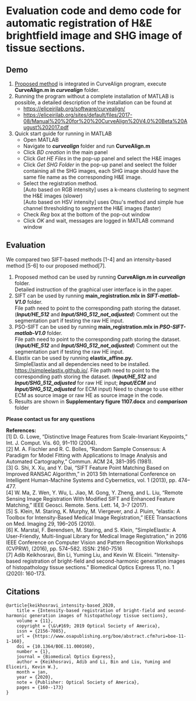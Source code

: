 # Evaluation code and demo code for automatic registration of H&E brightfield image and SHG image of tissue sections.

## Demo
1. [Proposed method](https://www.osapublishing.org/boe/abstract.cfm?uri=boe-11-1-160) is integrated in CurveAlign program, execute **CurveAlign.m in _curvealign_** folder.
2. Running the program without a complete installation of MATLAB is possible, a detailed description of the installation can be found at
   * https://eliceirilab.org/software/curvealign/
   * https://eliceirilab.org/sites/default/files/2017-08/Manual%20%20for%20%20CurveAlign%20V4.0%20Beta%20August%202017.pdf
3. Quick start guide for running in MATLAB
   * Open MATLAB
   * Navigate to **_curvealign_** folder and run **CurveAlign.m**   
   * Click _BD creation_ in the main panel     
   * Click _Get HE Files_ in the pop-up panel and select the H&E images    
   * Click _Get SHG Folder_ in the pop-up panel and seelect the folder containing all the SHG images, each SHG image should have the same file name as the corresponding H&E image.  
   * Select the registration method.  
      [Auto based on RGB intensity] uses a k-means clustering to segment the H&E images (slower)        
      [Auto based on HSV intensity] uses Otsu's method and simple hue channel thresholding to segment the H&E images (faster)        
   * Check _Reg_ box at the bottom of the pop-out window   
   * Click _OK_ and wait, messages are logged in MATLAB command window
   

## Evaluation
We compared two SIFT-based methods [1-4] and an intensity-based method [5-6] to our proposed method[7]. 
1. Proposed method can be used by running **CurveAlign.m in _curvealign_** folder.  
   Detailed instruction of the graphical user interface is in the paper.
2. SIFT can be used by running **main_registration.mlx in _SIFT-matlab-V1.0_** folder.  
   File path need to point to the corresponding path storing the dataset. (**_Input/HE_512_** and **_Input/SHG_512_not_adjusted_**)
   Comment out the segmentation part if testing the raw HE input.
3. PSO-SIFT can be used by running **main_registration.mlx in _PSO-SIFT-matlab-V1.0_** folder.  
   File path need to point to the corresponding path storing the dataset. (**_Input/HE_512_** and **_Input/SHG_512_not_adjusted_**)
   Comment out the segmentation part if testing the raw HE input.
4. Elastix can be used by running **elastix_affine.py.**  
   SimpleElastix and all dependencies need to be installed. https://simpleelastix.github.io/. 
   File path need to point to the corresponding path storing the dataset. (**_Input/HE_512_** and **_Input/SHG_512_adjusted_** for raw HE input;    **_Input/ECM_** and **_Input/SHG_512_adjusted_** for ECM input)
   Need to change to use either ECM as source image or raw HE as source image in the code.
5. Results are shown in **Supplementary figure 1107.docx** and **_comparison_** folder  

**Please contact us for any questions**

**References:**  
[1] D. G. Lowe, “Distinctive Image Features from Scale-Invariant Keypoints,” Int. J. Comput. Vis. 60, 91–110 (2004).  
[2] M. A. Fischler and R. C. Bolles, “Random Sample Consensus: A Paradigm for Model Fitting with Applications to Image Analysis and Automated Cartography,” Commun. ACM 24, 381–395 (1981).  
[3] G. Shi, X. Xu, and Y. Dai, “SIFT Feature Point Matching Based on Improved RANSAC Algorithm,” in 2013 5th International Conference on Intelligent Human-Machine Systems and Cybernetics, vol. 1 (2013), pp. 474–477.  
[4] W. Ma, Z. Wen, Y. Wu, L. Jiao, M. Gong, Y. Zheng, and L. Liu, “Remote Sensing Image Registration With Modified
SIFT and Enhanced Feature Matching,” IEEE Geosci. Remote. Sens. Lett. 14, 3–7 (2017).  
[5] S. Klein, M. Staring, K. Murphy, M. Viergever, and J. Pluim, “elastix: A Toolbox for Intensity-Based Medical Image Registration,” IEEE Transactions on Med. Imaging 29, 196–205 (2010).  
[6] K. Marstal, F. Berendsen, M. Staring, and S. Klein, “SimpleElastix: A User-Friendly, Multi-lingual Library for
Medical Image Registration,” in 2016 IEEE Conference on Computer Vision and Pattern Recognition Workshops
(CVPRW), (2016), pp. 574–582. ISSN: 2160-7516  
[7] Adib Keikhosravi, Bin Li, Yuming Liu, and Kevin W. Eliceiri. "Intensity-based registration of bright-field and second-harmonic generation images of histopathology tissue sections." Biomedical Optics Express 11, no. 1 (2020): 160-173.

## Citations
```
@article{keikhosravi_intensity-based_2020,
	title = {Intensity-based registration of bright-field and second-harmonic generation images of histopathology tissue sections},
	volume = {11},
	copyright = {\&\#169; 2019 Optical Society of America},
	issn = {2156-7085},
	url = {https://www.osapublishing.org/boe/abstract.cfm?uri=boe-11-1-160},
	doi = {10.1364/BOE.11.000160},
	number = {1},
	journal = {Biomedical Optics Express},
	author = {Keikhosravi, Adib and Li, Bin and Liu, Yuming and Eliceiri, Kevin W.},
	month = jan,
	year = {2020},
	note = {Publisher: Optical Society of America},
	pages = {160--173}
}
```


